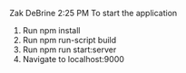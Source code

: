 
Zak DeBrine  2:25 PM
To start the application
1. Run npm install
2. Run npm run-script build
3. Run npm run start:server
4. Navigate to localhost:9000